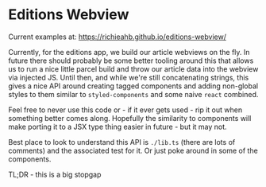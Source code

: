 # Editions Webview

Current examples at: https://richieahb.github.io/editions-webview/

Currently, for the editions app, we build our article webviews on the fly. In future there should probably be some better tooling around this that allows us to run a nice little parcel build and throw our article data into the webview via injected JS. Until then, and while we're still concatenating strings, this gives a nice API around creating tagged components and adding non-global styles to them similar to `styled-components` and some naive `react` combined.

Feel free to never use this code or - if it ever gets used - rip it out when something better comes along. Hopefully the similarity to components will make porting it to a JSX type thing easier in future - but it may not.

Best place to look to understand this API is `./lib.ts` (there are lots of comments) and the associated test for it. Or just poke around in some of the components.

TL;DR - this is a big stopgap
